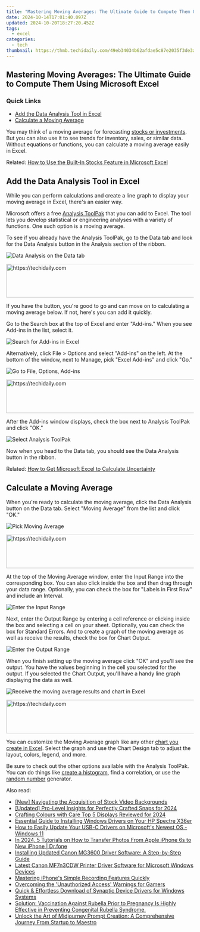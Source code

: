 ```yaml
---
title: "Mastering Moving Averages: The Ultimate Guide to Compute Them Using Microsoft Excel"
date: 2024-10-14T17:01:40.097Z
updated: 2024-10-20T18:27:20.452Z
tags:
  - excel
categories:
  - tech
thumbnail: https://thmb.techidaily.com/49eb34034b62afdae5c87e2035f3de3aceeb872b525f1dc02b937f5f16ccbcf5.jpg
---
```


## Mastering Moving Averages: The Ultimate Guide to Compute Them Using Microsoft Excel

### Quick Links

* [Add the Data Analysis Tool in Excel](https://some-guidance.techidaily.com/transitioning-shadows-a-minute-later-for-2024/)
* [Calculate a Moving Average](https://howto.techidaily.com/fix-app-not-available-in-your-country-play-store-problem-on-sony-xperia-1-v-drfone-by-drfone-fix-android-problems-fix-android-problems/)

 You may think of a moving average for forecasting [stocks or investments](https://screen-recording.techidaily.com/2024-approved-ultimate-guide-cost-effective-pc-screen-recording-apps/). But you can also use it to see trends for inventory, sales, or similar data. Without equations or functions, you can calculate a moving average easily in Excel.

Related: [How to Use the Built-In Stocks Feature in Microsoft Excel](https://screen-recording.techidaily.com/2024-approved-ultimate-guide-cost-effective-pc-screen-recording-apps/) 

##  Add the Data Analysis Tool in Excel

 While you can perform calculations and create a line graph to display your moving average in Excel, there's an easier way.

 Microsoft offers a free [Analysis ToolPak](https://support.microsoft.com/en-us/office/use-the-analysis-toolpak-to-perform-complex-data-analysis-6c67ccf0-f4a9-487c-8dec-bdb5a2cefab6?ns=excel&version=90&syslcid=1033&uilcid=1033&appver=zxl900&helpid=xladdin.chm1780&ui=en-us&rs=en-us&ad=us) that you can add to Excel. The tool lets you develop statistical or engineering analyses with a variety of functions. One such option is a moving average.

 To see if you already have the Analysis ToolPak, go to the Data tab and look for the Data Analysis button in the Analysis section of the ribbon.

![Data Analysis on the Data tab](https://static1.howtogeekimages.com/wordpress/wp-content/uploads/2021/11/DataAnalysis-ExcelMovingAverage.png) 

<!-- affiliate ads begin -->
<a href="https://ephamedtechinc.pxf.io/c/5597632/2137225/26400" target="_top" id="2137225">
  <img src="//a.impactradius-go.com/display-ad/26400-2137225" border="0" alt="https://techidaily.com" width="728" height="90"/>
</a>
<img height="0" width="0" src="https://ephamedtechinc.pxf.io/i/5597632/2137225/26400" style="position:absolute;visibility:hidden;" border="0" />
<!-- affiliate ads end -->

 If you have the button, you're good to go and can move on to calculating a moving average below. If not, here's you can add it quickly.

 Go to the Search box at the top of Excel and enter "Add-ins." When you see Add-ins in the list, select it.

![Search for Add-ins in Excel](https://static1.howtogeekimages.com/wordpress/wp-content/uploads/2021/11/SearchAddIns-ExcelMovingAverage.png) 

 Alternatively, click File > Options and select "Add-ins" on the left. At the bottom of the window, next to Manage, pick "Excel Add-ins" and click "Go."

![Go to File, Options, Add-ins](https://static1.howtogeekimages.com/wordpress/wp-content/uploads/2021/11/OptionsExcelAddIns-ExcelMovingAverage.png) 

<!-- affiliate ads begin -->
<a href="https://unicoeye.pxf.io/c/5597632/2134241/18498" target="_top" id="2134241">
  <img src="//a.impactradius-go.com/display-ad/18498-2134241" border="0" alt="https://techidaily.com" width="728" height="90"/>
</a>
<img height="0" width="0" src="https://unicoeye.pxf.io/i/5597632/2134241/18498" style="position:absolute;visibility:hidden;" border="0" />
<!-- affiliate ads end -->

 After the Add-ins window displays, check the box next to Analysis ToolPak and click "OK."

![Select Analysis ToolPak](https://static1.howtogeekimages.com/wordpress/wp-content/uploads/2021/11/AddAnalysisToolPak-ExcelMovingAverage.png) 

 Now when you head to the Data tab, you should see the Data Analysis button in the ribbon.

Related: [How to Get Microsoft Excel to Calculate Uncertainty](https://extra-resources.techidaily.com/chrome-os-vocal-personalization-guide-review-of-the-best-speech-converters-for-2024/) 

##  Calculate a Moving Average

 When you're ready to calculate the moving average, click the Data Analysis button on the Data tab. Select "Moving Average" from the list and click "OK."

![Pick Moving Average](https://static1.howtogeekimages.com/wordpress/wp-content/uploads/2021/11/DataAnalysisMovingAverage-ExcelMovingAverage.png) 

<!-- affiliate ads begin -->
<a href="https://dhgate.sjv.io/c/5597632/1175223/12108" target="_top" id="1175223">
  <img src="//a.impactradius-go.com/display-ad/12108-1175223" border="0" alt="https://techidaily.com" width="728" height="90"/>
</a>
<img height="0" width="0" src="https://dhgate.sjv.io/i/5597632/1175223/12108" style="position:absolute;visibility:hidden;" border="0" />
<!-- affiliate ads end -->

 At the top of the Moving Average window, enter the Input Range into the corresponding box. You can also click inside the box and then drag through your data range. Optionally, you can check the box for "Labels in First Row" and include an Interval.

![Enter the Input Range](https://static1.howtogeekimages.com/wordpress/wp-content/uploads/2021/11/InputRange-ExcelMovingAverage.png) 

 Next, enter the Output Range by entering a cell reference or clicking inside the box and selecting a cell on your sheet. Optionally, you can check the box for Standard Errors. And to create a graph of the moving average as well as receive the results, check the box for Chart Output.

![Enter the Output Range](https://static1.howtogeekimages.com/wordpress/wp-content/uploads/2021/11/OutputRange-ExcelMovingAverage.png) 

 When you finish setting up the moving average click "OK" and you'll see the output. You have the values beginning in the cell you selected for the output. If you selected the Chart Output, you'll have a handy line graph displaying the data as well.

![Receive the moving average results and chart in Excel](https://static1.howtogeekimages.com/wordpress/wp-content/uploads/2021/11/MovingAverage-ExcelMovingAverage.png) 

<!-- affiliate ads begin -->
<a href="https://ephamedtechinc.pxf.io/c/5597632/2137201/26400" target="_top" id="2137201">
  <img src="//a.impactradius-go.com/display-ad/26400-2137201" border="0" alt="https://techidaily.com" width="728" height="90"/>
</a>
<img height="0" width="0" src="https://ephamedtechinc.pxf.io/i/5597632/2137201/26400" style="position:absolute;visibility:hidden;" border="0" />
<!-- affiliate ads end -->

 You can customize the Moving Average graph like any other [chart you create in Excel](https://technical-tips.techidaily.com/top-techniques-for-enhancing-photo-quality-on-your-ios-device/). Select the graph and use the Chart Design tab to adjust the layout, colors, legend, and more.

 Be sure to check out the other options available with the Analysis ToolPak. You can do things like [create a histogram](https://bypass-frp.techidaily.com/a-step-by-step-guide-on-using-adb-and-fastboot-to-remove-frp-lock-from-your-vivo-s17-pro-by-drfone-android/), find a correlation, or use the [random number](https://facebook-video-share.techidaily.com/new-streamlining-content-delivery-the-definitive-youtube-video-upload-guide/) generator.

<ins class="adsbygoogle"
     style="display:block"
     data-ad-format="autorelaxed"
     data-ad-client="ca-pub-7571918770474297"
     data-ad-slot="1223367746"></ins>

<ins class="adsbygoogle"
     style="display:block"
     data-ad-client="ca-pub-7571918770474297"
     data-ad-slot="8358498916"
     data-ad-format="auto"
     data-full-width-responsive="true"></ins>

<span class="atpl-alsoreadstyle">Also read:</span>
<div><ul>
<li><a href="https://fox-direct.techidaily.com/new-navigating-the-acquisition-of-stock-video-backgrounds/"><u>[New] Navigating the Acquisition of Stock Video Backgrounds</u></a></li>
<li><a href="https://snapchat-videos.techidaily.com/updated-pro-level-insights-for-perfectly-crafted-snaps-for-2024/"><u>[Updated] Pro-Level Insights for Perfectly Crafted Snaps for 2024</u></a></li>
<li><a href="https://extra-hints.techidaily.com/crafting-colours-with-care-top-5-displays-reviewed-for-2024/"><u>Crafting Colours with Care Top 5 Displays Reviewed for 2024</u></a></li>
<li><a href="https://win-dash.techidaily.com/essential-guide-to-installing-windows-drivers-on-your-hp-spectre-x36er/"><u>Essential Guide to Installing Windows Drivers on Your HP Spectre X36er</u></a></li>
<li><a href="https://win-dash.techidaily.com/how-to-easily-update-your-usb-c-drivers-on-microsofts-newest-os-windows-11/"><u>How to Easily Update Your USB-C Drivers on Microsoft's Newest OS - Windows 11</u></a></li>
<li><a href="https://iphone-transfer.techidaily.com/in-2024-5-tutorials-on-how-to-transfer-photos-from-apple-iphone-6s-to-new-iphone-drfone-by-drfone-transfer-from-ios/"><u>In 2024, 5 Tutorials on How to Transfer Photos From Apple iPhone 6s to New iPhone | Dr.fone</u></a></li>
<li><a href="https://win-dash.techidaily.com/installing-updated-canon-mg3600-driver-software-a-step-by-step-guide/"><u>Installing Updated Canon MG3600 Driver Software: A Step-by-Step Guide</u></a></li>
<li><a href="https://win-dash.techidaily.com/latest-canon-mf7n3cdw-printer-driver-software-for-microsoft-windows-devices/"><u>Latest Canon MF7n3CDW Printer Driver Software for Microsoft Windows Devices</u></a></li>
<li><a href="https://remote-screen-capture.techidaily.com/mastering-iphones-simple-recording-features-quickly/"><u>Mastering iPhone's Simple Recording Features Quickly</u></a></li>
<li><a href="https://program-issues.techidaily.com/overcoming-the-unauthorized-access-warnings-for-gamers/"><u>Overcoming the 'Unauthorized Access' Warnings for Gamers</u></a></li>
<li><a href="https://win-dash.techidaily.com/quick-and-effortless-download-of-synaptic-device-drivers-for-windows-systems/"><u>Quick & Effortless Download of Synaptic Device Drivers for Windows Systems</u></a></li>
<li><a href="https://win-dash.techidaily.com/solution-vaccination-against-rubella-prior-to-pregnancy-is-highly-effective-in-preventing-congenital-rubella-syndrome/"><u>Solution: Vaccination Against Rubella Prior to Pregnancy Is Highly Effective in Preventing Congenital Rubella Syndrome.</u></a></li>
<li><a href="https://discover-exclusive.techidaily.com/unlock-the-art-of-midjourney-prompt-creation-a-comprehensive-journey-from-startup-to-maestro/"><u>Unlock the Art of Midjourney Prompt Creation: A Comprehensive Journey From Startup to Maestro</u></a></li>
</ul></div>

